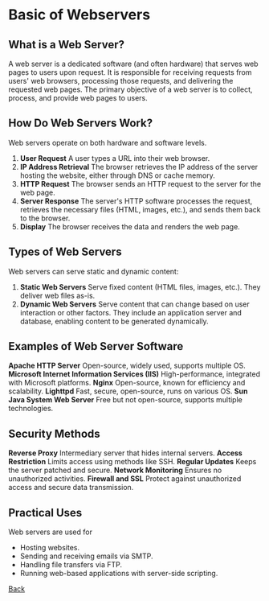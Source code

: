 # Basic of Webservers

## What is a Web Server?

A web server is a dedicated software (and often hardware) that serves web pages to users upon request. It is responsible for receiving requests from users' web browsers, processing those requests, and delivering the requested web pages. The primary objective of a web server is to collect, process, and provide web pages to users.

## How Do Web Servers Work?

Web servers operate on both hardware and software levels.

1. **User Request** A user types a URL into their web browser.
2. **IP Address Retrieval** The browser retrieves the IP address of the server hosting the website, either through DNS or cache memory.
3. **HTTP Request** The browser sends an HTTP request to the server for the web page.
4. **Server Response** The server's HTTP software processes the request, retrieves the necessary files (HTML, images, etc.), and sends them back to the browser.
5. **Display** The browser receives the data and renders the web page.

## Types of Web Servers

Web servers can serve static and dynamic content:

1. **Static Web Servers** Serve fixed content (HTML files, images, etc.). They deliver web files as-is.
2. **Dynamic Web Servers** Serve content that can change based on user interaction or other factors. They include an application server and database, enabling content to be generated dynamically.

## Examples of Web Server Software

**Apache HTTP Server** Open-source, widely used, supports multiple OS.
**Microsoft Internet Information Services (IIS)** High-performance, integrated with Microsoft platforms.
**Nginx** Open-source, known for efficiency and scalability.
**Lighttpd** Fast, secure, open-source, runs on various OS.
**Sun Java System Web Server** Free but not open-source, supports multiple technologies.

## Security Methods

**Reverse Proxy** Intermediary server that hides internal servers.
**Access Restriction** Limits access using methods like SSH.
**Regular Updates** Keeps the server patched and secure.
**Network Monitoring** Ensures no unauthorized activities.
**Firewall and SSL** Protect against unauthorized access and secure data transmission.

## Practical Uses

Web servers are used for

- Hosting websites.
- Sending and receiving emails via SMTP.
- Handling file transfers via FTP.
- Running web-based applications with server-side scripting.

[Back](../webserver.md)